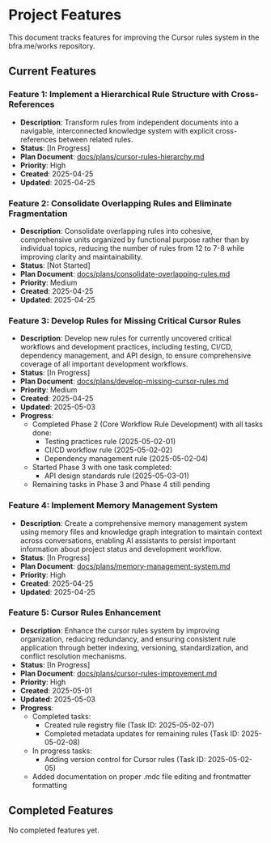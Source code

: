 # Project Features

This document tracks features for improving the Cursor rules system in the bfra.me/works repository.

## Current Features

### Feature 1: Implement a Hierarchical Rule Structure with Cross-References

- **Description**: Transform rules from independent documents into a navigable, interconnected knowledge system with explicit cross-references between related rules.
- **Status**: [In Progress]
- **Plan Document**: [docs/plans/cursor-rules-hierarchy.md](plans/cursor-rules-hierarchy.md)
- **Priority**: High
- **Created**: 2025-04-25
- **Updated**: 2025-04-25

### Feature 2: Consolidate Overlapping Rules and Eliminate Fragmentation

- **Description**: Consolidate overlapping rules into cohesive, comprehensive units organized by functional purpose rather than by individual topics, reducing the number of rules from 12 to 7-8 while improving clarity and maintainability.
- **Status**: [Not Started]
- **Plan Document**: [docs/plans/consolidate-overlapping-rules.md](plans/consolidate-overlapping-rules.md)
- **Priority**: Medium
- **Created**: 2025-04-25
- **Updated**: 2025-04-25

### Feature 3: Develop Rules for Missing Critical Cursor Rules

- **Description**: Develop new rules for currently uncovered critical workflows and development practices, including testing, CI/CD, dependency management, and API design, to ensure comprehensive coverage of all important development workflows.
- **Status**: [In Progress]
- **Plan Document**: [docs/plans/develop-missing-cursor-rules.md](plans/develop-missing-cursor-rules.md)
- **Priority**: Medium
- **Created**: 2025-04-25
- **Updated**: 2025-05-03
- **Progress**:
  - Completed Phase 2 (Core Workflow Rule Development) with all tasks done:
    - Testing practices rule (2025-05-02-01)
    - CI/CD workflow rule (2025-05-02-02)
    - Dependency management rule (2025-05-02-04)
  - Started Phase 3 with one task completed:
    - API design standards rule (2025-05-03-01)
  - Remaining tasks in Phase 3 and Phase 4 still pending

### Feature 4: Implement Memory Management System

- **Description**: Create a comprehensive memory management system using memory files and knowledge graph integration to maintain context across conversations, enabling AI assistants to persist important information about project status and development workflow.
- **Status**: [In Progress]
- **Plan Document**: [docs/plans/memory-management-system.md](plans/memory-management-system.md)
- **Priority**: High
- **Created**: 2025-04-25
- **Updated**: 2025-04-25

### Feature 5: Cursor Rules Enhancement

- **Description**: Enhance the cursor rules system by improving organization, reducing redundancy, and ensuring consistent rule application through better indexing, versioning, standardization, and conflict resolution mechanisms.
- **Status**: [In Progress]
- **Plan Document**: [docs/plans/cursor-rules-improvement.md](plans/cursor-rules-improvement.md)
- **Priority**: High
- **Created**: 2025-05-01
- **Updated**: 2025-05-03
- **Progress**:
  - Completed tasks:
    - Created rule registry file (Task ID: 2025-05-02-07)
    - Completed metadata updates for remaining rules (Task ID: 2025-05-02-08)
  - In progress tasks:
    - Adding version control for Cursor rules (Task ID: 2025-05-02-05)
  - Added documentation on proper .mdc file editing and frontmatter formatting

## Completed Features

No completed features yet.
